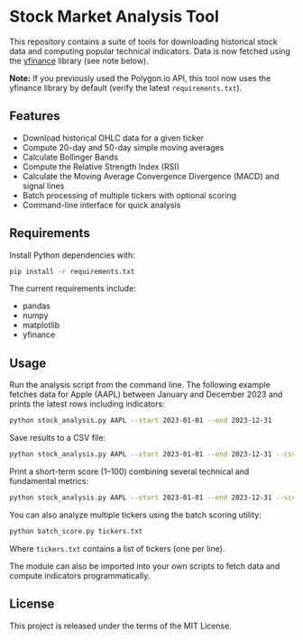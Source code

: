 # Stock Market Analysis Tool

This repository contains a suite of tools for downloading historical stock data and computing popular technical indicators. Data is now fetched using the [yfinance](https://pypi.org/project/yfinance/) library (see note below).

**Note:** If you previously used the Polygon.io API, this tool now uses the yfinance library by default (verify the latest `requirements.txt`).

## Features

* Download historical OHLC data for a given ticker
* Compute 20-day and 50-day simple moving averages
* Calculate Bollinger Bands
* Compute the Relative Strength Index (RSI)
* Calculate the Moving Average Convergence Divergence (MACD) and signal lines
* Batch processing of multiple tickers with optional scoring
* Command-line interface for quick analysis

## Requirements

Install Python dependencies with:

```bash
pip install -r requirements.txt
```

The current requirements include:

* pandas
* numpy
* matplotlib
* yfinance

## Usage

Run the analysis script from the command line. The following example fetches
data for Apple (AAPL) between January and December 2023 and prints the latest
rows including indicators:

```bash
python stock_analysis.py AAPL --start 2023-01-01 --end 2023-12-31
```

Save results to a CSV file:

```bash
python stock_analysis.py AAPL --start 2023-01-01 --end 2023-12-31 --csv aapl.csv
```

Print a short-term score (1–100) combining several technical and fundamental metrics:

```bash
python stock_analysis.py AAPL --start 2023-01-01 --end 2023-12-31 --score
```

You can also analyze multiple tickers using the batch scoring utility:

```bash
python batch_score.py tickers.txt
```

Where `tickers.txt` contains a list of tickers (one per line).

The module can also be imported into your own scripts to fetch data and compute indicators programmatically.

## License

This project is released under the terms of the MIT License.

